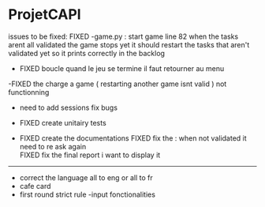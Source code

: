 # ProjetCAPI

issues to be fixed: 
FIXED -game.py : start game  line 82
when the tasks arent all validated the game stops yet it should restart the tasks that aren't validated yet so it prints correctly in the backlog 

- FIXED boucle quand le jeu se termine il faut retourner au menu

-FIXED  the charge a game ( restarting another game isnt valid ) not functionning 
- need to add sessions fix bugs 


- FIXED create unitairy tests 

-  FIXED create the documentations
FIXED fix the : when not validated it need to re ask again  
FIXED fix the final report i want to display it 

------------------------------------------------------------------------
- correct the language all to eng or all to fr 
- cafe card 
- first round strict rule
-input fonctionalities 


